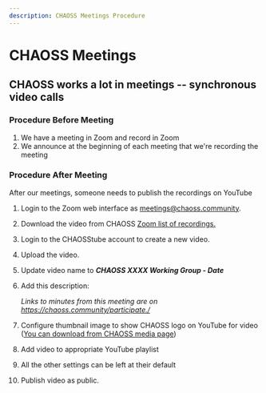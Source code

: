 ```yaml
---
description: CHAOSS Meetings Procedure
---
```


# CHAOSS Meetings

## CHAOSS works a lot in meetings -- synchronous video calls

### Procedure Before Meeting

1. We have a meeting in Zoom and record in Zoom
2. We announce at the beginning of each meeting that we're recording the meeting

### Procedure After Meeting

After our meetings, someone needs to publish the recordings on YouTube

1. Login to the Zoom web interface as meetings@chaoss.community.
2. Download the video from CHAOSS [Zoom list of recordings.](https://zoom.us/recording) 
3. Login to the CHAOSStube account to create a new video.
4. Upload the video.
5. Update video name to ***CHAOSS XXXX Working Group - Date***
6. Add this description: 

    *Links to minutes from this meeting are on https://chaoss.community/participate./*

5. Configure thumbnail image to show CHAOSS logo on YouTube for video \([You can download from CHAOSS media page](https://chaoss.github.io/website/About/Media/logo-large_1123x271.png?raw=true)\)
8. Add video to appropriate YouTube playlist
9. All the other settings can be left at their default
10. Publish video as public.
